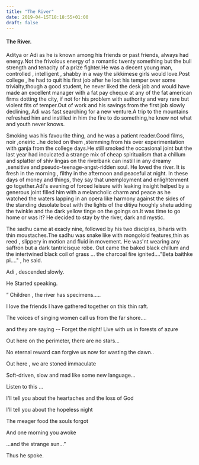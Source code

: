 ```yaml
---
title: "The River"
date: 2019-04-15T18:18:55+01:00
draft: false
---
```



#### The River.

Aditya or Adi as he is known among his friends or past friends, always had energy.Not the frivolous energy of a romantic twenty something but the bull strength and tenacity of a prize fighter.He was a decent young man, controlled , intelligent , shabby in a way the sikkimese girls would love.Post college , he had to quit his first job after he lost his temper over some trivialty,though a good student, he never liked the desk job and would have made an excellent manager with a fat pay cheque at any of the fat american firms dotting the city, if not for his problem with authority and very rare but violent fits of temper.Out of work and his savings from the first job slowly declining, Adi was fast searching for a new venture.A trip to the mountains refreshed him and instilled in him the fire to do something,he knew not what and youth never knows.

Smoking was his favourite thing, and he was a patient reader.Good films, noir ,oneiric ..he doted on them ,stemming from his over experimentation with ganja from the college days.He still smoked the occasional joint but the last year had inculcated a strange mix of cheap spiritualism that a chillum and splatter of shiv lingas on the riverbank can instill in any dreamy ,sensitive and pseudo-teenage-angst-ridden soul. 
He loved the river. It is fresh in the morning , filthy in the afternoon and peaceful at night. 
In these days of money and things, they say that unemployment and enlightenment go together.Adi's evening of forced leisure with leaking insight helped by a generous joint filled him with a melancholic charm and peace as he watched the waters lapping in an opera like harmony against the sides of the standing desolate boat with the lights of the ditiyu hooghly shetu adding the twinkle and the dark yellow tinge on the goings on.It was time to go home or was it? He decided to stay by the river, dark and mystic.

The sadhu came at exacly nine, followed by his two disciples, biharis with thin moustaches.The sadhu was snake like with mongoloid features,thin as reed , slippery in motion and fluid in movement. He was'nt wearing any saffron but a dark tantricisque robe. 
Out came the baked black chillum and the intertwined black coil of grass ... the charcoal fire ignited...."Beta baithke pi...." , he said. 

Adi , descended slowly. 

He Started speaking. 

“ Children , the river has specimens.....

I love the friends I have gathered together on this thin raft.

The voices of singing women call us from the far shore.... 

and they are saying -- Forget the night! Live with us in forests of azure 

Out here on the perimeter, there are no stars... 

No eternal reward can forgive us now for wasting the dawn.. 

Out here , we are stoned immaculate 

Soft-driven, slow and mad like some new language... 

Listen to this ... 

I'll tell you about the heartaches and the loss of God 

I'll tell you about the hopeless night 

The meager food the souls forgot 

And one morning you awoke 

...and the strange sun...” 


Thus he spoke. 
